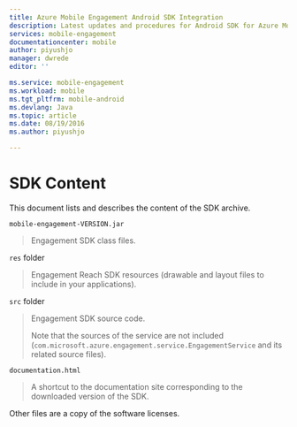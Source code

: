 ```yaml
---
title: Azure Mobile Engagement Android SDK Integration
description: Latest updates and procedures for Android SDK for Azure Mobile Engagement
services: mobile-engagement
documentationcenter: mobile
author: piyushjo
manager: dwrede
editor: ''

ms.service: mobile-engagement
ms.workload: mobile
ms.tgt_pltfrm: mobile-android
ms.devlang: Java
ms.topic: article
ms.date: 08/19/2016
ms.author: piyushjo

---
```

# SDK Content
This document lists and describes the content of the SDK archive.

`mobile-engagement-VERSION.jar`

> Engagement SDK class files.
> 
> 

`res` folder

> Engagement Reach SDK resources (drawable and layout files to include in your applications).
> 
> 

`src` folder

> Engagement SDK source code.
> 
> Note that the sources of the service are not included (`com.microsoft.azure.engagement.service.EngagementService` and its related source files).
> 
> 

`documentation.html`

> A shortcut to the documentation site corresponding to the downloaded version of the SDK.
> 
> 

Other files are a copy of the software licenses.

